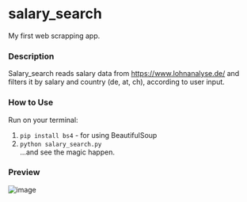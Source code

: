 # salary_search
My first web scrapping app.

### Description
Salary_search reads salary data from https://www.lohnanalyse.de/ and filters it by salary and country (de, at, ch), according to user input.

### How to Use

Run on your terminal:  
1) `pip install bs4` - for using BeautifulSoup
2) `python salary_search.py`   
...and see the magic happen.

### Preview
![image](https://user-images.githubusercontent.com/52306002/81445871-1c834e80-9150-11ea-9063-7e1bd373fd02.png)
